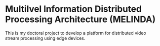 
# Multilvel Information Distributed Processing Architecture (MELINDA)

This is my doctoral project to develop a platform for distributed video stream processing using edge devices.

